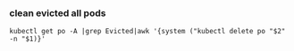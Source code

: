 ### clean evicted all pods  
```
kubectl get po -A |grep Evicted|awk '{system ("kubectl delete po "$2" -n "$1)}'
```
